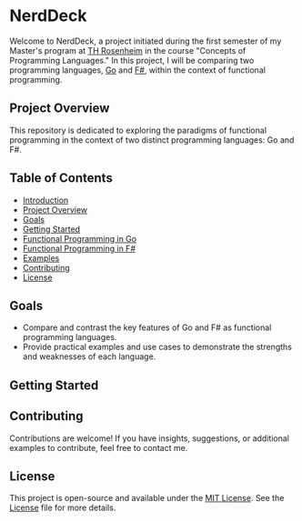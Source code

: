 # NerdDeck

Welcome to NerdDeck, a project initiated during the first semester of my Master's program at [TH Rosenheim](https://www.th-rosenheim.de) in the course "Concepts of Programming Languages." In this project, I will be comparing two programming languages, [Go](https://go.dev) and [F#](https://fsharp.org), within the context of functional programming.

## Project Overview

This repository is dedicated to exploring the paradigms of functional programming in the context of two distinct programming languages: Go and F#.

## Table of Contents

- [Introduction](#nerddeck)
- [Project Overview](#project-overview)
- [Goals](#goals)
- [Getting Started](#getting-started)
- [Functional Programming in Go](#functional-programming-in-go)
- [Functional Programming in F#](#functional-programming-in-f)
- [Examples](#examples)
- [Contributing](#contributing)
- [License](#license)

## Goals

- Compare and contrast the key features of Go and F# as functional programming languages.
- Provide practical examples and use cases to demonstrate the strengths and weaknesses of each language.

## Getting Started

## Contributing

Contributions are welcome! If you have insights, suggestions, or additional examples to contribute, feel free to contact me.

## License

This project is open-source and available under the [MIT License](LICENSE). See the [License](LICENSE) file for more details.

